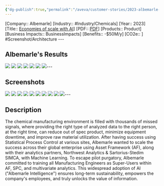 ```yaml
---
{"dg-publish":true,"permalink":"/aveva/customer-stories/2023-albemarle-economies-of-scale-with-ai/","dgPassFrontmatter":true}
---
```


[Company:: Albemarle]
[Industry:: #Industry/Chemicals]
[Year:: 2023]
[Title:: [Economies of scale with AI](https://resources.osisoft.com/presentations/scaling-ai--albemarle-intelligencex-with-pi-asset-framework--spc--and-machine-learning/)]
[PDF:: [PDF](https://cdn.osisoft.com/osi/presentations/2021-aveva-pi-world/UC21NA-D2CH020-Albemarle-Alexander-Scaling-AI-Albemarle-Intelligence.pdf)]
[Products:: Product]
[Business Impacts:: BusinessImpacts]
[Benefits:: -$50M/y]
[CO2e:: ]
#Screenshot/Architecture  ---
## Albemarle's Results
![](https://i.imgur.com/RR4Gsco.png)
![](https://i.imgur.com/zTBzon5.png)
![](https://i.imgur.com/aqMI5m7.png)
![](https://i.imgur.com/2lOjKOO.png)
![](https://i.imgur.com/ul3Mjdu.png)
![](https://i.imgur.com/o9KW4vm.png)
![](https://i.imgur.com/xFpmWvs.png)---
## Screenshots
![](https://i.imgur.com/Ehq1nJ3.png)
![](https://i.imgur.com/8uVLB3i.png)
![](https://i.imgur.com/VmNGYjW.png)
![](https://i.imgur.com/wlaadox.png)
![](https://i.imgur.com/rS1KPQn.png)
![](https://i.imgur.com/QucPba8.png)
![](https://i.imgur.com/NGCChfJ.png)
![](https://i.imgur.com/efmKkva.png)
![](https://i.imgur.com/RUESome.png)
![](https://i.imgur.com/VKGmBGK.png)---
## Description
The chemical manufacturing environment is filled with thousands of missed signals, where providing the right type of analyzed data to the right person, at the right time, can reduce out of spec product, minimize equipment downtime, and improve raw material utilization. After having success using Statistical Process Control at various sites, Albemarle wanted to scale the success across their global enterprise using Asset Framework (AF), along with their analytics partners, Northwest Analytics & Sartorius-Stedim SIMCA, with Machine Learning. To escape pilot purgatory, Albemarle committed to training all Manufacturing Engineers as Super-Users within AF, SPC, and multivariate analytics. This widespread adoption of AI ("Albemarle Intelligence") ensures long-term sustainability, empowers the company's employees, and truly unlocks the value of information.